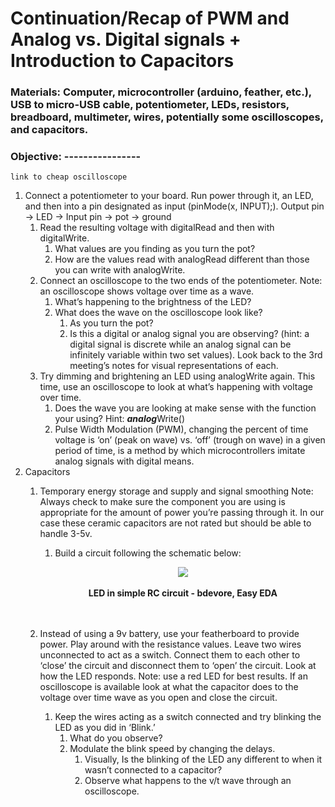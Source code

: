 # Continuation/Recap of PWM and Analog vs. Digital signals + Introduction to Capacitors
### Materials: Computer, microcontroller (arduino, feather, etc.), USB to micro-USB cable, potentiometer, LEDs, resistors, breadboard, multimeter, wires, potentially some oscilloscopes, and capacitors.
### Objective: ----------------
```
link to cheap oscilloscope
```
1. Connect a potentiometer to your board. Run power through it, an LED, and then into a pin designated as input (pinMode(x, INPUT);). 
Output pin -> LED -> Input pin ->  pot -> ground
   1. Read the resulting voltage with digitalRead and then with digitalWrite.
      1. What values are you finding as you turn the pot?
      2. How are the values read with analogRead different than those you can write with analogWrite.
   2. Connect an oscilloscope to the two ends of the potentiometer. Note: an oscilloscope shows voltage over time as a wave.
      1. What’s happening to the brightness of the LED?
      2. What does the wave on the oscilloscope look like?
         1. As you turn the pot?
         2. Is this a digital or analog signal you are observing? (hint: a digital signal is discrete while an analog signal can be infinitely variable within two set values). Look back to the 3rd meeting’s notes for visual representations of each.
   3. Try dimming and brightening an LED using analogWrite again. This time, use an oscilloscope to look at what’s happening with voltage over time.
      1. Does the wave you are looking at make sense with the function your using? Hint: ***analog***Write()
      2. Pulse Width Modulation (PWM), changing the percent of time voltage is ‘on’ (peak on wave) vs. ‘off’ (trough on wave) in a given period of time, is a method by which microcontrollers imitate analog signals with digital means.
2. Capacitors
   1. Temporary energy storage and supply and signal smoothing
Note: Always check to make sure the component you are using is appropriate for the amount of power you’re passing through it. In our case these ceramic capacitors are not rated but should be able to handle 3-5v.
      1. Build a circuit following the schematic below:
      
      <p align="center">
      <img src="https://user-images.githubusercontent.com/52707386/62070271-0161d680-b1ef-11e9-856d-8e03272816cd.png"> 
      <br><br>
      <b>LED in simple RC circuit - bdevore, Easy EDA</b><br>
      <br><br>
      </p>

   2. Instead of using a 9v battery, use your featherboard to provide power. Play around with the resistance values. Leave two wires unconnected to act as a switch. Connect them to each other to ‘close’ the circuit and disconnect them to ‘open’ the circuit. Look at how the LED responds. Note: use a red LED for best results. If an oscilloscope is available look at what the capacitor does to the voltage over time wave as you open and close the circuit.
      1. Keep the wires acting as a switch connected and try blinking the LED as you did in ‘Blink.’
         1. What do you observe?
         2. Modulate the blink speed by changing the delays.
            1. Visually, Is the blinking of the LED any different to when it wasn’t connected to a capacitor?
            2. Observe what happens to the v/t wave through an oscilloscope.
